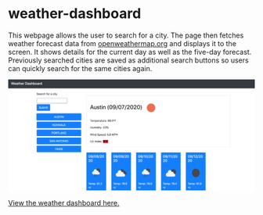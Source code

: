# weather-dashboard

This webpage allows the user to search for a city. The page then fetches weather forecast data from [openweathermap.org](https://openweathermap.org/) and displays it to the screen. It shows details for the current day as well as the five-day forecast. Previously searched cities are saved as additional search buttons so users can quickly search for the same cities again. 

![Screenshot of the Weather Dashboard](/assets/images/WeatherDashboardScreenshot.png)

[View the weather dashboard here.](https://tarrantrl.github.io/weather-dashboard/)